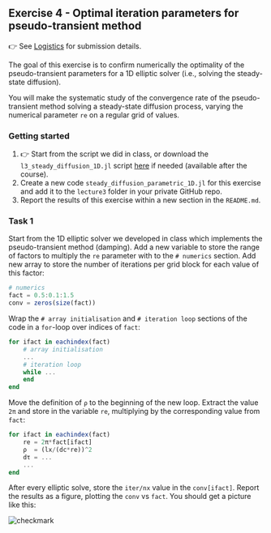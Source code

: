 <!--This file was generated, do not modify it.-->
## Exercise 4 - **Optimal iteration parameters for pseudo-transient method**

👉 See [Logistics](/logistics/#submission) for submission details.

The goal of this exercise is to confirm numerically the optimality of the pseudo-transient parameters for a 1D elliptic solver (i.e., solving the steady-state diffusion).

You will make the systematic study of the convergence rate of the pseudo-transient method solving a steady-state diffusion process, varying the numerical parameter `re` on a regular grid of values.

### Getting started

1. 👉 Start from the script we did in class, or download the `l3_steady_diffusion_1D.jl` script [here](https://github.com/eth-vaw-glaciology/course-101-0250-00/blob/main/scripts/) if needed (available after the course).
2. Create a new code `steady_diffusion_parametric_1D.jl` for this exercise and add it to the `lecture3` folder in your private GitHub repo.
3. Report the results of this exercise within a new section in the `README.md`.

### Task 1

Start from the 1D elliptic solver we developed in class which implements the pseudo-transient method (damping).
Add a new variable to store the range of factors to multiply the `re` parameter with to the `# numerics` section.
Add new array to store the number of iterations per grid block for each value of this factor:

```julia
# numerics
fact = 0.5:0.1:1.5
conv = zeros(size(fact))
```

Wrap the `# array initialisation` and `# iteration loop` sections of the code in a `for`-loop over indices of `fact`:

```julia
for ifact in eachindex(fact)
    # array initialisation
    ...
    # iteration loop
    while ...
    end
end
```

Move the definition of `ρ` to the beginning of the new loop. Extract the value `2π` and store in the variable `re`, multiplying by the corresponding value from `fact`:

```julia
for ifact in eachindex(fact)
    re = 2π*fact[ifact]
    ρ  = (lx/(dc*re))^2
    dτ = ...
    ...
end
```

After every elliptic solve, store the `iter/nx` value in the `conv[ifact]`. Report the results as a figure, plotting the `conv` vs `fact`. You should get a picture like this:

![checkmark](../assets/literate_figures/l3_checkmark.png)

